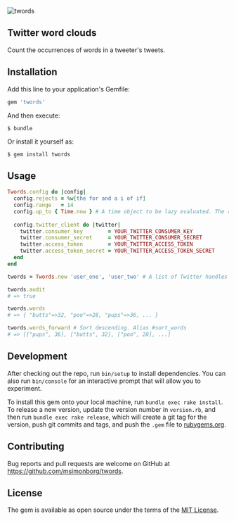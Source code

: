 ![twords](https://msimonborg.com/twords/twords.png)

## Twitter word clouds

Count the occurrences of words in a tweeter's tweets.

## Installation

Add this line to your application's Gemfile:

```ruby
gem 'twords'
```

And then execute:

    $ bundle

Or install it yourself as:

    $ gem install twords

## Usage

```ruby
Twords.config do |config|
  config.rejects = %w[the for and a i of if]
  config.range   = 14
  config.up_to { Time.now } # A time object to be lazy evaluated. The range is counted backward from here.
  
  config.twitter_client do |twitter|
    twitter.consumer_key        = YOUR_TWITTER_CONSUMER_KEY
    twitter.consumer_secret     = YOUR_TWITTER_CONSUMER_SECRET
    twitter.access_token        = YOUR_TWITTER_ACCESS_TOKEN
    twitter.access_token_secret = YOUR_TWITTER_ACCESS_TOKEN_SECRET
  end
end

twords = Twords.new 'user_one', 'user_two' # A list of Twitter handles to include in the count.

twords.audit
# => true

twords.words
# => { "butts"=>32, "poo"=>28, "pups"=>36, ... }

twords.words_forward # Sort descending. Alias #sort_words
# => [["pups", 36], ["butts", 32], ["poo", 28], ...]
```

## Development

After checking out the repo, run `bin/setup` to install dependencies. You can also run `bin/console` for an interactive prompt that will allow you to experiment.

To install this gem onto your local machine, run `bundle exec rake install`. To release a new version, update the version number in `version.rb`, and then run `bundle exec rake release`, which will create a git tag for the version, push git commits and tags, and push the `.gem` file to [rubygems.org](https://rubygems.org).

## Contributing

Bug reports and pull requests are welcome on GitHub at https://github.com/msimonborg/twords.


## License

The gem is available as open source under the terms of the [MIT License](http://opensource.org/licenses/MIT).

